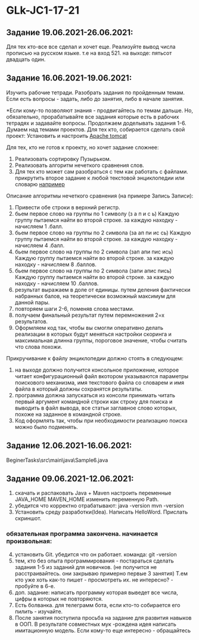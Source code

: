 # GLk-JC1-17-21

## Задание 19.06.2021-26.06.2021:
Для тех кто-все все сделал и хочет еще. Реализуйте вывод числа прописью на русском языке.
т.е на вход 521. на выходе: пятьсот двадцать один.

## Задание 16.06.2021-19.06.2021:
Изучить рабочие тетради. Разобрать задания по пройденным темам. Если есть вопросы - задать, либо до занятия, либо в начале занятия. 

*Если кому-то позволяют знания - продвигайтесь по темам дальше. Но, обязательно, прорабатывайте все задания которые есть в рабочих тетрадях и задавайте вопросы.
Продолжаем доделывать задания 1-6.
Думаем над темами проектов.
Для тех кто, собирается сделать свой проект: Установить и настроить [Apache tomcat](https://tomcat.apache.org/download-80.cgi)
  
Для тех, кто не готов к проекту, но хочет задание сложнее:
1. Реализовать сортировку Пузырьком.
2. Реализовать алгоритм нечеткого сравнения слов. 
3. Для тех кто может сам разобраться с тем как работать с файлами. прикрутить второе задание к любой текстовой энциклопедии или словарю [например](https://royallib.com/book/neizvesten_avtor/bolshoy_entsiklopedicheskiy_slovar_chast_1_a___leoHtev.html)

Описание алгоритмы нечеткого сравнения (на примере Запись Записи): 
1. Привести обе строки в верхний регистр.
2. бьем первое слово на группы по 1 символу (з а п и с ь) Каждую группу пытаемся найти во второй строке. за каждую находку - начисляем 1 .балл.
3. бьем первое слово на группы по 2 символа (за ап пи ис сь) Каждую группу пытаемся найти во второй строке. за каждую находку - начисляем 4 .балл.
4. бьем первое слово на группы по 2 символа (зап апи пис ись) Каждую группу пытаемся найти во второй строке. за каждую находку - начисляем 8 .баллов.
5. бьем первое слово на группы по 2 символа (запи апис пись) Каждую группу пытаемся найти во второй строке. за каждую находку - начисляем 10 .баллов.
6. результат выражаем в доле от единицы. путем деления фактически набранных балов, на теоретически возможный максимум для данной пары.
7. повторяем шаги 2-6, поменяв слова местами.
8. получаем финальный результат путем перемножения 2=х результатов.
9. Оформляем код так, чтобы вы смогли оперативно делать реализации в которых будут меняться настройки скоринга и максимальная длинна группы, пороговое значение, чтобы считать что слова похожи.    

Прикручивание к файлу энциклопедии должно стоять в следующем:
1. на выходе должно получится консольное приложение, которое читает конфигурационный файл вкотором указываются параметры поискового механизма, имя текстового файла со словарем и имя файла в который должны сохранятся результаты.
2. программа должна запускаться из консоли принимать читать первый аргумент командной строки как строку для поиска и выводить в файл вывода, все статьи заглавное слово которых, похоже на заданное в командной строке.
3. Код оформлять так, чтобы при необходимости реализацию поиска можно было подменять.

## Задание 12.06.2021-16.06.2021:
BeginerTasks\src\main\java\Sample6.java

## Задание 09.06.2021-12.06.2021:
1. скачать и распаковать Java + Maven 
   настроить переменные JAVA_HOME MAVEN_HOME
   изменить переменную Path.
2. убедится что корректно отрабатывают:
   java -version
   mvn -version
3. Установить среду разработки(Idea). Написать HelloWord. Прислать скриншот.

### обязательная программа закончена. начинается произвольная:
   
4. установить Git. убедится что он работает. команда:
   git -version
5. тем, кто без опыта программирования - постараться сделать задания 1-5 из заданий для новичков. (не получится не расстраивайтесь. они закрываю примерно первые 3 занятия) Т.ем кто уже хоть как-то пишет - просмотреть их. не интересно? - пробуйте в 6-е.
6. доп. задание: написать программу которая выведет все числа, цифры в которых не повторяются.
7. Есть болванка. для телеграмм бота, если кто-то собирается его пилить - изучайте.
8. После занятия поступила просьба на задание для развития навыков в ООП.  В результате совместных мук -рождена идея написать имитационную модель. Если кому-то еще интересно - обращайтесь
